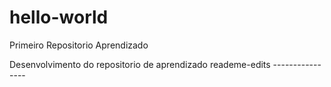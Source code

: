 # hello-world
Primeiro Repositorio Aprendizado

Desenvolvimento do repositorio de aprendizado 
reademe-edits ----------------
